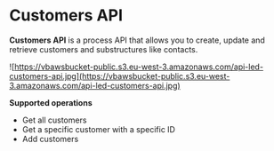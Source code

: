 # Customers API

**Customers API** is a process API that allows you to create, update and retrieve customers and substructures like contacts.

![https://vbawsbucket-public.s3.eu-west-3.amazonaws.com/api-led-customers-api.jpg](https://vbawsbucket-public.s3.eu-west-3.amazonaws.com/api-led-customers-api.jpg)

**Supported operations**

- Get all customers
- Get a specific customer with a specific ID
- Add customers